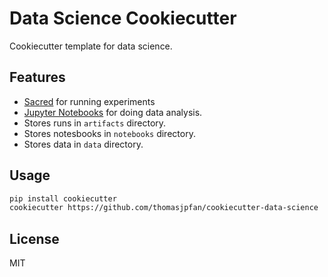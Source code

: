 # Data Science Cookiecutter

Cookiecutter template for data science.

## Features

- [Sacred](https://github.com/IDSIA/sacred) for running experiments
- [Jupyter Notebooks](https://jupyter.org) for doing data analysis.
- Stores runs in `artifacts` directory.
- Stores notesbooks in `notebooks` directory.
- Stores data in `data` directory.

## Usage

```bash
pip install cookiecutter
cookiecutter https://github.com/thomasjpfan/cookiecutter-data-science
```

## License

MIT
